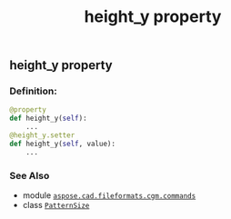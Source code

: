 ﻿---
title: height_y property
second_title: Aspose.CAD for Python via .NET API References
description: 
type: docs
weight: 90
url: /python-net/aspose.cad.fileformats.cgm.commands/patternsize/height_y/
is_root: false
---

## height_y property

### Definition:
```python
@property
def height_y(self):
    ...
@height_y.setter
def height_y(self, value):
    ...
```

### See Also
* module [`aspose.cad.fileformats.cgm.commands`](../../)
* class [`PatternSize`](/cad/python-net/aspose.cad.fileformats.cgm.commands/patternsize)
